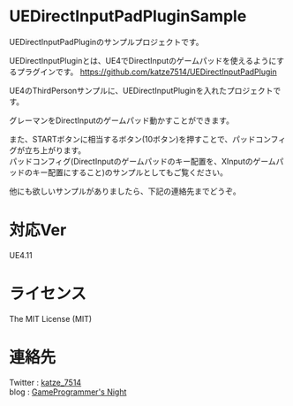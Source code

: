# UEDirectInputPadPluginSample
UEDirectInputPadPluginのサンプルプロジェクトです。

UEDirectInputPluginとは、UE4でDirectInputのゲームパッドを使えるようにするプラグインです。
https://github.com/katze7514/UEDirectInputPadPlugin

UE4のThirdPersonサンプルに、UEDirectInputPluginを入れたプロジェクトです。

グレーマンをDirectInputのゲームパッド動かすことができます。

また、STARTボタンに相当するボタン(10ボタン)を押すことで、パッドコンフィグが立ち上がります。  
パッドコンフィグ(DirectInputのゲームパッドのキー配置を、XInputのゲームパッドのキー配置にすること)のサンプルとしてもご覧ください。  

他にも欲しいサンプルがありましたら、下記の連絡先までどうぞ。

# 対応Ver
UE4.11

# ライセンス
The MIT License (MIT)

# 連絡先
Twitter : [katze_7514](http://twitter.com/katze_7514)  
blog    : [GameProgrammer's Night](http://katze.hatenablog.jp/)
